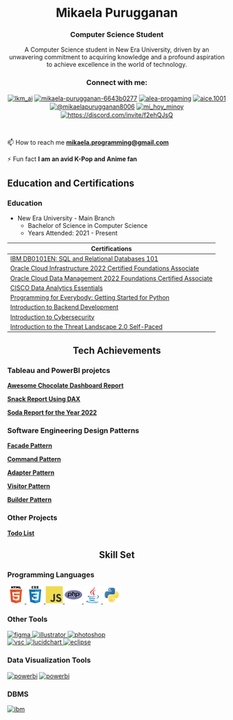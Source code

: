 <h1 align="center">Mikaela Purugganan</h1>
<h3 align="center">Computer Science Student</h3>
<p align="center">A Computer Science student in New Era University, driven by an unwavering commitment to acquiring knowledge and a profound aspiration to achieve excellence in the world of technology.</p>



<h3 align="center">Connect with me:</h3>
<p align="center">
<a href="https://twitter.com/lkm_ai" target="blank"><img align="center" src="https://raw.githubusercontent.com/rahuldkjain/github-profile-readme-generator/master/src/images/icons/Social/twitter.svg" alt="lkm_ai" height="30" width="40" /></a>
<a href="https://linkedin.com/in/mikaela-purugganan-6643b0277" target="blank"><img align="center" src="https://raw.githubusercontent.com/rahuldkjain/github-profile-readme-generator/master/src/images/icons/Social/linked-in-alt.svg" alt="mikaela-purugganan-6643b0277" height="30" width="40" /></a>
<a href="https://codesandbox.com/alea-progaming" target="blank"><img align="center" src="https://raw.githubusercontent.com/rahuldkjain/github-profile-readme-generator/master/src/images/icons/Social/codesandbox.svg" alt="alea-progaming" height="30" width="40" /></a>
<a href="https://instagram.com/aice.1001" target="blank"><img align="center" src="https://raw.githubusercontent.com/rahuldkjain/github-profile-readme-generator/master/src/images/icons/Social/instagram.svg" alt="aice.1001" height="30" width="40" /></a>
<a href="https://www.youtube.com/c/@mikaelapurugganan8006" target="blank"><img align="center" src="https://raw.githubusercontent.com/rahuldkjain/github-profile-readme-generator/master/src/images/icons/Social/youtube.svg" alt="@mikaelapurugganan8006" height="30" width="40" /></a>
<a href="https://www.leetcode.com/mi_hoy_minoy" target="blank"><img align="center" src="https://raw.githubusercontent.com/rahuldkjain/github-profile-readme-generator/master/src/images/icons/Social/leet-code.svg" alt="mi_hoy_minoy" height="30" width="40" /></a>
<a href="https://discord.gg/https://discord.com/invite/f2ehQJsQ" target="blank"><img align="center" src="https://raw.githubusercontent.com/rahuldkjain/github-profile-readme-generator/master/src/images/icons/Social/discord.svg" alt="https://discord.com/invite/f2ehQJsQ" height="30" width="40" /></a>
</p>
<br>
<p align="center">
  
📫 How to reach me **mikaela.programming@gmail.com**

⚡ Fun fact **I am an avid K-Pop and Anime fan**
</p>


## Education and Certifications
### Education

- New Era University - Main Branch
  - Bachelor of Science in Computer Science
  - Years Attended: 2021 - Present

| Certifications  |
| ------------- |
| [IBM DB0101EN: SQL and Relational Databases 101](https://courses.cognitiveclass.ai/certificates/5fe703313bdf4dc3855e01dffd98b784)  |
| [Oracle Cloud Infrastructure 2022 Certified Foundations Associate](https://catalog-education.oracle.com/pls/certview/sharebadge?id=342B7577765994C94F80536F91C61834AEBAAA5529EA009E01BF7AC0B3002138)  |
| [Oracle Cloud Data Management 2022 Foundations Certified Associate](https://catalog-education.oracle.com/pls/certview/sharebadge?id=05CAE036C507B5A7F5D5CD5784C105DA2B3F8B0B4E598258928F5006F543979D)  |
| [CISCO Data Analytics Essentials](https://www.credly.com/badges/df509f15-017f-446a-8288-562d9d4f4a33/public_url)  |
| [Programming for Everybody: Getting Started for Python](https://coursera.org/share/a8c84c047c1040071abfaad8a524f64a)  |
| [Introduction to Backend Development](https://www.coursera.org/account/accomplishments/verify/WJBFBS2BKLQD)  |
| [Introduction to Cybersecurity](https://www.credly.com/badges/5cb19106-f625-4b76-b3ec-2dd470a1ef76/public_url)  |
| [Introduction to the Threat Landscape 2.0 Self-Paced](https://github.com/user-attachments/files/16333637/Introduction.to.the.Threat.Landscape.2.0.Self-Paced.pdf)  |

<h2 align="center">Tech Achievements</h2>

### Tableau and PowerBI projetcs
<b>[Awesome Chocolate Dashboard Report](https://public.tableau.com/app/profile/mikaela.purugganan/viz/AwesomeChocolateDashboardReport_17151436897240/Dashboard1?publish=yes)

[Snack Report Using DAX](https://app.powerbi.com/view?r=eyJrIjoiNjIxZTZlY2YtYzczYy00OWUyLWE2NjgtOTc0NjYwYThmZGZkIiwidCI6ImQ5MDg3ZGY4LTM1NTktNGZiOS1iZGIzLWM0NTRlZThhMzlhOSIsImMiOjEwfQ%3D%3D)

[Soda Report for the Year 2022](https://app.powerbi.com/view?r=eyJrIjoiZjg1N2I0YzItZTgzZS00ZDQyLTg3ZDAtMzlmODRlNzY1ZDBjIiwidCI6ImQ5MDg3ZGY4LTM1NTktNGZiOS1iZGIzLWM0NTRlZThhMzlhOSIsImMiOjEwfQ%3D%3D)
</b>

### Software Engineering Design Patterns
<b>
  
[Facade Pattern](https://github.com/alea-progaming/facadePattern.git)

[Command Pattern](https://github.com/alea-progaming/commandpattern.git)

[Adapter Pattern](https://github.com/alea-progaming/adapterPattern.git)

[Visitor Pattern](https://github.com/alea-progaming/visitor-design-pattern-LabAssignment.git)

[Builder Pattern](https://github.com/alea-progaming/SoftEng2-3CS1/tree/f47db50aeb6194e7d3e42f64dfa689cfb9140bd3/BuilderPattern)
</b>
  
### Other Projects
<b>

[Todo List](https://github.com/alea-progaming/To_Do_List.git)
</b>

<h2 align="center">Skill Set</h2>

### Programming Languages
<p align="left"> <a href="https://www.w3.org/html/" target="_blank" rel="noreferrer"> <img src="https://raw.githubusercontent.com/devicons/devicon/master/icons/html5/html5-original-wordmark.svg" alt="html5" width="40" height="40"/> </a> <a href="https://www.w3schools.com/css/" target="_blank" rel="noreferrer"> <img src="https://raw.githubusercontent.com/devicons/devicon/master/icons/css3/css3-original-wordmark.svg" alt="css3" width="40" height="40"/> </a>  <a href="https://developer.mozilla.org/en-US/docs/Web/JavaScript" target="_blank" rel="noreferrer"> <img src="https://raw.githubusercontent.com/devicons/devicon/master/icons/javascript/javascript-original.svg" alt="javascript" width="40" height="40"/> </a> <a href="https://www.php.net/" target="_blank" rel="noreferrer"> <img src="https://raw.githubusercontent.com/devicons/devicon/master/icons/php/php-original.svg" alt="php" width="40" height="40"/> </a> <a href="https://www.java.com" target="_blank" rel="noreferrer"> <img src="https://raw.githubusercontent.com/devicons/devicon/master/icons/java/java-original.svg" alt="java" width="40" height="40"/> </a> <a href="https://www.python.org/" target="_blank" rel="noreferrer"> <img src="https://raw.githubusercontent.com/devicons/devicon/master/icons/python/python-original.svg" alt="python" width="40" height="40"/> </a> </p>

### Other Tools
<p align="left">  <a href="https://www.figma.com/" target="_blank" rel="noreferrer"> <img src="https://www.vectorlogo.zone/logos/figma/figma-icon.svg" alt="figma" width="40" height="40"/> </a>  <a href="https://www.adobe.com/in/products/illustrator.html" target="_blank" rel="noreferrer"> <img src="https://www.vectorlogo.zone/logos/adobe_illustrator/adobe_illustrator-icon.svg" alt="illustrator" width="40" height="40"/> </a> 
  <a href="https://www.photoshop.com/en" target="_blank" rel="noreferrer"> <img src="https://logodownload.org/wp-content/uploads/2019/10/photoshop-logo-0.png" alt="photoshop" width="40" height="40"/> </a>
  <br>
<a href="https://visualstudio.microsoft.com/" target="_blank" rel="noreferrer"> <img src="https://en.opensuse.org/images/e/e8/Vscode.png" alt="vsc" width="40" height="40"/> </a>
  <a href="https://www.lucidchart.com/pages/?" target="_blank" rel="noreferrer"> <img src="https://media.trustradius.com/product-logos/Ni/mJ/DKTJ15QHG60T-180x180.PNG" alt="lucidchart" width="40" height="40"/> </a>
  <a href="https://www.eclipse.org/" target="_blank" rel="noreferrer"> <img src="https://camo.githubusercontent.com/84fa0980ba1dfff7c0c542125547540d21c961a2f263cbb801ff8de3ab4baf37/68747470733a2f2f63646e2e66726565626965737570706c792e636f6d2f6c6f676f732f6c617267652f32782f65636c697073652d31312d6c6f676f2d706e672d7472616e73706172656e742e706e67" alt="eclipse" width="40" height="40"/> </a>
</p>

### Data Visualization Tools
<a href="https://www.microsoft.com/en-us/power-platform/products/power-bi?msockid=036b9b91ce8d6a640bc88f3fcfbd6b06" target="blank"><img align="center" src="https://camo.githubusercontent.com/5f02b4b980e2fdfad24c273a15b82db17d0161ddad18c6dfeb2d9fa84e670f3f/68747470733a2f2f75706c6f61642e77696b696d656469612e6f72672f77696b6970656469612f636f6d6d6f6e732f632f63662f4e65775f506f7765725f42495f4c6f676f2e737667" alt="powerbi" height="30" width="40" /></a>
<a href="https://www.tableau.com/my-tableau" target="blank"><img align="center" src="https://camo.githubusercontent.com/522736cb9d56289b62466e4318bb45dd901f0e2335a978a0f453392ae78650c4/68747470733a2f2f63646e2e776f726c64766563746f726c6f676f2e636f6d2f6c6f676f732f7461626c6561752d736f6674776172652e737667" alt="powerbi" height="30" width="40" /></a>

### DBMS
<p align="left"> <a href="https://www.ibm.com/db2" target="_blank" rel="noreferrer"> <img src="https://camo.githubusercontent.com/57a8cf806ab52b163df5e2402c068f44a1114a397b891d6e2fbf229d654a88df/68747470733a2f2f7777772e6462327475746f7269616c2e636f6d2f77702d636f6e74656e742f75706c6f6164732f323031392f30332f6462322d7475746f7269616c2e706e67" alt="ibm" width="40" height="40"/> </a> </p>

